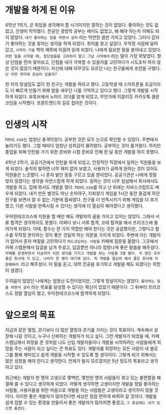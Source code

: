# 개발을 하게 된 이유

4학년 1학기, 곧 취업을 생각해야 할 시기이지만 잘하는 것이 없었다. 좋아하는 것도 없었고, 인생이 막막했다. 전공인 경영학 공부는 재미도 없었고, 왜 해야 하는지 이해도 되지 않았다. `내가 좋아하는 일을 하면서 살자` 라는 막연한 꿈만 가지고 있었다. 그러다 갑자기 좋아하는 것을 찾자는 생각을 하게 되었다. 취미를 찾고 싶었다. 무작정 서점에 달려갔고, `시작의 기술` 책의 제목에 이끌려 읽게 되었다. 나에게 필요한 말을 쏟아내고 있었다. `어떤 일을 시작할 때, 장단점을을 고려하지 말고 그냥 시작해라` 라는 말이 가장 와닿았다. 항상 단점을 먼저 찾아보고, 단점을 내가 극복할 수 있을지를 고민하다가 시도조차 하지 않은 것이 많았기 때문이다. 자신에 대해 아무것도 모르던 나는 친구들에게 조언을 구했다. `난 어떤 취미에 관심이 있을까?`

한 치의 망설임도 없이 한 친구는 개발을 하라고 했다. 고등학생 때 스마트폰을 조금이라도 더 빠르게 만들기 위해 밤을 새우던 나를 기억하고 있다고 했다. 그렇게 개발을 시작하게 되었다. 유튜브에서 노마드 코더를 알게 되었고, 무언가에 이끌리듯 카카오톡 클론코딩을 시작했다. 프론트엔드의 길로 접어든 것이다.

# 인생의 시작

html, css는 엄청난 충격이었다. 공부한 것은 모두 눈으로 확인할 수 있었다. 주변에서 놀라기도 했다. 그럴 때마다 엄청난 성취감이 몰려왔다. 공부하는 것이 즐거웠다. 하지만 졸업을 위해 인턴을 가기 위한 준비와 시험 준비로 인해 한 달 동안 개발을 하지 못했다.

4학년 2학기, 공공기관에서 인턴을 하게 되었고, 안정적인 직장에서 일하는 직원들을 보게 되었다. 솔직히 말하면 너무 재미 없어 보였고, 사용자가 급하게 원하는 것이 있어도 직원들은 느긋했다. 나 혼자 발만 동동 구르고 있을 뿐이었다. 공공기관은 나에게 정말 맞지 않겠다는 생각을 자연스럽게 하게 되었다. 일하는 것이 너무 심심해서 회사에서도 개발을 하고, 집에 와서도 개발을 했다. html, css를 하고 난 뒤에는 자바스크립트도 배우게 되었다. 내가 만든 별것도 아닌 숫자야구, 지뢰찾기 게임을 1시간 동안 즐겁게 하던 친구를 보면서 알 수 없는 기분에 휩싸였다. 친구를 더 만족시키기 위해 게임을 더 추가했고, 다른 사람을 만족시킬 수 있다는 생각에 더 열심히 해야겠다고 생각했다.

우아한테크코스에 지원을 할 때만 해도 개발자의 꿈을 가지고 있지는 않았다. 그래서 서류 합격은 생각하지도 못했다. 어쩌다 보니 서류 합격, 코테 합격을 해서 프리코스에 들어가게 되었다. 이때, 함수는 한 가지 역할만 해야 한다는 것은 공감했지만, 그렇다고 함수를 무작정 분리하는 것이 좋은 것일까 하는 의문을 가지게 되었다.
주변에 아는 개발자가 없어서 혼자 며칠을 고민하다가 `하드코딩하는 사람들` 카페에 질문을 올렸다. 그곳에서 카페 스탭분께서 답글을 남겨 주셨고, 답글뿐만 아니라 엄청나게 좋은 말씀을 해주셨다. `카페를 운영하면서 지금까지 이런 생각을 가지고 개발을 하는 사람을 3명 봤다. 두 명은 모두 좋은 회사에 가 있고, 나머지 한 명이 여기에 있다. 꼭 개발을 열심히 해서 좋은 회사에 지원해봐라.`라고 해주셨다. 이 말을 듣고, 대학 전공을 포기하고 개발을 해도 되겠다는 희망이 생겼다.

두려움이 많았던 나에게는 엄청난 도전이었지만, 그렇게 망설이지는 않았다. `좋아하는 일을 하면서 살자` 라는 목표를 달성할 수 있다는 확신이 있었기 때문이다. 그 뒤부터 프리코스도 정말 열심히 했고, 우아한테크코스에 합격하게 되었다.

# 앞으로의 목표

지금과 같은 열정, 끈기보다 더 많은 열정과 끈기를 가지는 것이 목표이다. 계속해서 성장해 나갈 것이고, 누구나 신뢰하는 개발자가 되고 싶다. 그런 개발자가 되었을 때, 카페 스탭님께서 희망을 준 것처럼 나도 신입 개발자들이나 개발을 시작하려는 사람들에게 희망을 주는 사람이 되고 싶다는 큰 목표도 있다. 개발자를 희망하는 모든 사람이 내 블로그를 통해 재미있고 쉽게 개발을 시작할 수 있도록 할 생각이다. 그렇게 되기 위해서는 많은 성장을 해야 한다고 생각한다. 언제가 될지 모르겠지만 5년 정도의 목표라고 생각하고 있다.

최근에는 개발자 한 명의 고생으로 몇백만, 몇천만 명의 사람들이 겪고 있는 불편함을 해결해 줄 수 있다고 생각하게 되었다. 어떻게 생각하면 고생이지만 개발을 정말 좋아하는 사람들, 사용자들을 위한 마음으로 개발을 하는 사람들은 고생이라고 생각하지 않을 것이다. 이러한 좋은 개발자가 많아진다면 세상은 점점 편하게 바뀌어 갈 것이다. 개발을 쉽게 접할 수 있는 환경을 만들어서 좋은 개발자가 많아지면 좋겠고, `그 중심에는 내가 있으면 좋겠다.`
